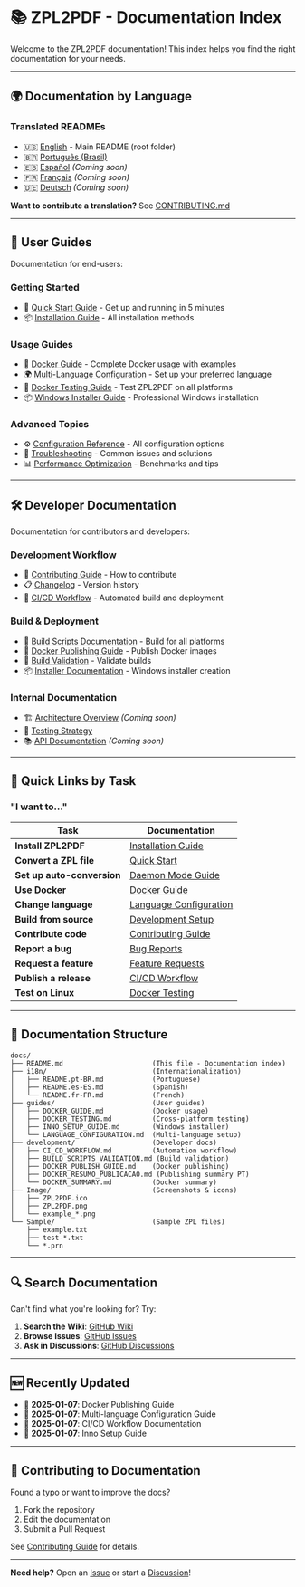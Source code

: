 # 📚 ZPL2PDF - Documentation Index

Welcome to the ZPL2PDF documentation! This index helps you find the right documentation for your needs.

---

## 🌍 **Documentation by Language**

### Translated READMEs

- 🇺🇸 [English](../README.md) - Main README (root folder)
- 🇧🇷 [Português (Brasil)](i18n/README.pt-BR.md)
- 🇪🇸 [Español](i18n/README.es-ES.md) *(Coming soon)*
- 🇫🇷 [Français](i18n/README.fr-FR.md) *(Coming soon)*
- 🇩🇪 [Deutsch](i18n/README.de-DE.md) *(Coming soon)*

**Want to contribute a translation?** See [CONTRIBUTING.md](../CONTRIBUTING.md)

---

## 📖 **User Guides**

Documentation for end-users:

### Getting Started
- 🚀 [Quick Start Guide](../README.md#quick-start) - Get up and running in 5 minutes
- 📦 [Installation Guide](../README.md#installation) - All installation methods

### Usage Guides
- 🐳 [Docker Guide](guides/DOCKER_GUIDE.md) - Complete Docker usage with examples
- 🌍 [Multi-Language Configuration](guides/LANGUAGE_CONFIGURATION.md) - Set up your preferred language
- 🧪 [Docker Testing Guide](guides/DOCKER_TESTING.md) - Test ZPL2PDF on all platforms
- 📦 [Windows Installer Guide](guides/INNO_SETUP_GUIDE.md) - Professional Windows installation

### Advanced Topics
- ⚙️ [Configuration Reference](../zpl2pdf.json.example) - All configuration options
- 🔧 [Troubleshooting](../README.md#troubleshooting) - Common issues and solutions
- 📊 [Performance Optimization](../README.md#performance) - Benchmarks and tips

---

## 🛠️ **Developer Documentation**

Documentation for contributors and developers:

### Development Workflow
- 🤝 [Contributing Guide](../CONTRIBUTING.md) - How to contribute
- 📋 [Changelog](../CHANGELOG.md) - Version history
- 🔄 [CI/CD Workflow](development/CI_CD_WORKFLOW.md) - Automated build and deployment

### Build & Deployment
- 🔨 [Build Scripts Documentation](../scripts/README.md) - Build for all platforms
- 🐳 [Docker Publishing Guide](development/DOCKER_PUBLISH_GUIDE.md) - Publish Docker images
- 📝 [Build Validation](development/BUILD_SCRIPTS_VALIDATION.md) - Validate builds
- 📦 [Installer Documentation](../installer/README.md) - Windows installer creation

### Internal Documentation
- 🏗️ [Architecture Overview](development/ARCHITECTURE.md) *(Coming soon)*
- 🧪 [Testing Strategy](../tests/ZPL2PDF.Unit/PLANO_TESTES.md)
- 📚 [API Documentation](development/API.md) *(Coming soon)*

---

## 🎯 **Quick Links by Task**

### "I want to..."

| Task | Documentation |
|------|--------------|
| **Install ZPL2PDF** | [Installation Guide](../README.md#installation) |
| **Convert a ZPL file** | [Quick Start](../README.md#quick-start) |
| **Set up auto-conversion** | [Daemon Mode Guide](../README.md#daemon-mode) |
| **Use Docker** | [Docker Guide](guides/DOCKER_GUIDE.md) |
| **Change language** | [Language Configuration](guides/LANGUAGE_CONFIGURATION.md) |
| **Build from source** | [Development Setup](../CONTRIBUTING.md#development-setup) |
| **Contribute code** | [Contributing Guide](../CONTRIBUTING.md) |
| **Report a bug** | [Bug Reports](../CONTRIBUTING.md#bug-reports) |
| **Request a feature** | [Feature Requests](../CONTRIBUTING.md#feature-requests) |
| **Publish a release** | [CI/CD Workflow](development/CI_CD_WORKFLOW.md) |
| **Test on Linux** | [Docker Testing](guides/DOCKER_TESTING.md) |

---

## 📁 **Documentation Structure**

```
docs/
├── README.md                      (This file - Documentation index)
├── i18n/                          (Internationalization)
│   ├── README.pt-BR.md            (Portuguese)
│   ├── README.es-ES.md            (Spanish)
│   └── README.fr-FR.md            (French)
├── guides/                        (User guides)
│   ├── DOCKER_GUIDE.md            (Docker usage)
│   ├── DOCKER_TESTING.md          (Cross-platform testing)
│   ├── INNO_SETUP_GUIDE.md        (Windows installer)
│   └── LANGUAGE_CONFIGURATION.md  (Multi-language setup)
├── development/                   (Developer docs)
│   ├── CI_CD_WORKFLOW.md          (Automation workflow)
│   ├── BUILD_SCRIPTS_VALIDATION.md (Build validation)
│   ├── DOCKER_PUBLISH_GUIDE.md    (Docker publishing)
│   ├── DOCKER_RESUMO_PUBLICACAO.md (Publishing summary PT)
│   └── DOCKER_SUMMARY.md          (Docker summary)
├── Image/                         (Screenshots & icons)
│   ├── ZPL2PDF.ico
│   ├── ZPL2PDF.png
│   └── example_*.png
└── Sample/                        (Sample ZPL files)
    ├── example.txt
    ├── test-*.txt
    └── *.prn
```

---

## 🔍 **Search Documentation**

Can't find what you're looking for? Try:

1. **Search the Wiki**: [GitHub Wiki](https://github.com/brunoleocam/ZPL2PDF/wiki)
2. **Browse Issues**: [GitHub Issues](https://github.com/brunoleocam/ZPL2PDF/issues)
3. **Ask in Discussions**: [GitHub Discussions](https://github.com/brunoleocam/ZPL2PDF/discussions)

---

## 🆕 **Recently Updated**

- 📅 **2025-01-07**: Docker Publishing Guide
- 📅 **2025-01-07**: Multi-language Configuration Guide
- 📅 **2025-01-07**: CI/CD Workflow Documentation
- 📅 **2025-01-07**: Inno Setup Guide

---

## 🤝 **Contributing to Documentation**

Found a typo or want to improve the docs?

1. Fork the repository
2. Edit the documentation
3. Submit a Pull Request

See [Contributing Guide](../CONTRIBUTING.md#documentation) for details.

---

**Need help?** Open an [Issue](https://github.com/brunoleocam/ZPL2PDF/issues) or start a [Discussion](https://github.com/brunoleocam/ZPL2PDF/discussions)!
